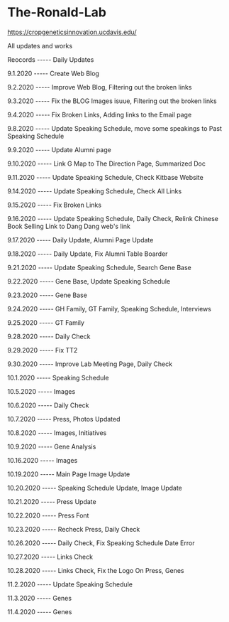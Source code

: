 # The-Ronald-Lab

https://cropgeneticsinnovation.ucdavis.edu/

All updates and works

Reocords ----- Daily Updates

9.1.2020 ----- Create Web Blog

9.2.2020 ----- Improve Web Blog, Filtering out the broken links

9.3.2020 ----- Fix the BLOG Images isuue, Filtering out the broken links

9.4.2020 ----- Fix Broken Links, Adding links to the Email page

9.8.2020 ----- Update Speaking Schedule, move some speakings to Past Speaking Schedule

9.9.2020 ----- Update Alumni page

9.10.2020 ----- Link G Map to The Direction Page, Summarized Doc

9.11.2020 ----- Update Speaking Schedule, Check Kitbase Website

9.14.2020 ----- Update Speaking Schedule, Check All Links

9.15.2020 ----- Fix Broken Links

9.16.2020 ----- Update Speaking Schedule, Daily Check, Relink Chinese Book Selling Link to Dang Dang web's link

9.17.2020 ----- Daily Update, Alumni Page Update

9.18.2020 ----- Daily Update, Fix Alumni Table Boarder

9.21.2020 ----- Update Speaking Schedule, Search Gene Base

9.22.2020 ----- Gene Base, Update Speaking Schedule

9.23.2020 ----- Gene Base

9.24.2020 ----- GH Family, GT Family, Speaking Schedule, Interviews

9.25.2020 ----- GT Family

9.28.2020 ----- Daily Check

9.29.2020 ----- Fix TT2

9.30.2020 ----- Improve Lab Meeting Page, Daily Check

10.1.2020 ----- Speaking Schedule

10.5.2020 ----- Images

10.6.2020 ----- Daily Check

10.7.2020 ----- Press, Photos Updated

10.8.2020 ----- Images, Initiatives

10.9.2020 ----- Gene Analysis

10.16.2020 ----- Images

10.19.2020 ----- Main Page Image Update

10.20.2020 ----- Speaking Schedule Update, Image Update

10.21.2020 ----- Press Update

10.22.2020 ----- Press Font

10.23.2020 ----- Recheck Press, Daily Check

10.26.2020 ----- Daily Check, Fix Speaking Schedule Date Error

10.27.2020 ----- Links Check

10.28.2020 ----- Links Check, Fix the Logo On Press, Genes

11.2.2020 ----- Update Speaking Schedule

11.3.2020 ----- Genes

11.4.2020 ----- Genes
